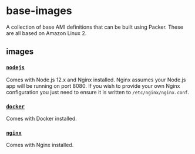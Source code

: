 # base-images
A collection of base AMI definitions that can be built using Packer. These are
all based on Amazon Linux 2.

## images
### [`nodejs`](./images/nodejs)
Comes with Node.js 12.x and Nginx installed. Nginx assumes your Node.js app will
be running on port 8080. If you wish to provide your own Nginx configuration you
just need to ensure it is written to `/etc/nginx/nginx.conf`.

### [`docker`](./images/docker)
Comes with Docker installed.

### [`nginx`](./images/nginx)
Comes with Nginx installed.

